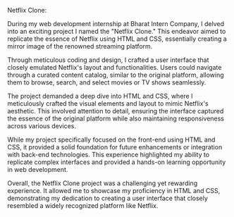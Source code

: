 Netflix Clone:

During my web development internship at Bharat Intern Company, I delved into an exciting project I named the "Netflix Clone." This endeavor aimed to replicate the essence of Netflix using HTML and CSS, essentially creating a mirror image of the renowned streaming platform.

Through meticulous coding and design, I crafted a user interface that closely emulated Netflix's layout and functionalities. Users could navigate through a curated content catalog, similar to the original platform, allowing them to browse, search, and select movies or TV shows seamlessly.

The project demanded a deep dive into HTML and CSS, where I meticulously crafted the visual elements and layout to mimic Netflix's aesthetic. This involved attention to detail, ensuring the interface captured the essence of the original platform while also maintaining responsiveness across various devices.

While my project specifically focused on the front-end using HTML and CSS, it provided a solid foundation for future enhancements or integration with back-end technologies. This experience highlighted my ability to replicate complex interfaces and provided a hands-on learning opportunity in web development.

Overall, the Netflix Clone project was a challenging yet rewarding experience. It allowed me to showcase my proficiency in HTML and CSS, demonstrating my dedication to creating a user interface that closely resembled a widely recognized platform like Netflix.






